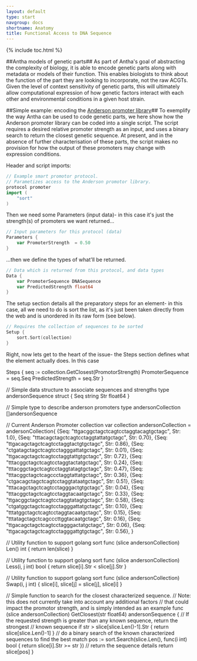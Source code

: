 ```yaml
---
layout: default
type: start
navgroup: docs
shortname: Anatomy
title: Functional Access to DNA Sequence
---
```


{% include toc.html %}

##Antha models of genetic parts##
As part of Antha's goal of abstracting the complexity of biology, it is able to encode genetic parts along with metadata or models of their function.  This enables biologists to think about the function of the part they are looking to incorporate, not the raw ACGTs.  Given the level of context sensitivity of genetic parts, this will ultimately allow computational expression of how genetic factors interact with each other and environmental conditions in a given host strain.

##Simple example: encoding the [Anderson promoter library](http://parts.igem.org/Promoters/Catalog/Anderson)##
To exemplify the way Antha can be used to code genetic parts, we here show how the Anderson promoter library can be coded into a single script.  The script requires a desired relative promoter strength as an input, and uses a binary search to return the closest genetic sequence.  At present, and in the absence of further characterisation of these parts, the script makes no provision for how the output of these promoters may change with expression conditions.

Header and script imports:

```go
// Example smart promotor protocol.
// Parametizes access to the Anderson promotor library.
protocol promoter
import (
	"sort"
)
```

Then we need some Parameters (input data)- in this case it's just the strength(s) of promoters we want returned...
```go
// Input parameters for this protocol (data)
Parameters {
	var PromoterStrength  = 0.50
}
```
...then we define the types of what'll be returned.
```go
// Data which is returned from this protocol, and data types
Data {
	var PromoterSequence DNASequence
	var PredictedStrength float64
}
```
The setup section details all the preparatory steps for an element- in this case, all we need to do is sort the list, as it's just been taken directly from the web and is unordered in its raw form (see below).
```go
// Requires the collection of sequences to be sorted
Setup {
	sort.Sort(collection)
}
```
Right, now lets get to the heart of the issue- the Steps section defines what the element actually does.  In this case

Steps {
	seq := collection.GetClosest(PromotorStrength)
	PromoterSequence = seq.Seq
	PredictedStrength = seq.Str
}

// Simple data structure to associate sequences and strengths
type andersonSequence struct {
	Seq string
	Str float64
}

// Simple type to describe anderson promoters
type andersonCollection []andersonSequence

// Current Anderson Promoter collection
var collection andersonCollection = andersonCollection{
	{Seq: "ttgacggctagctcagtcctaggtacagtgctagc", Str: 1.0},
	{Seq: "tttacagctagctcagtcctaggtattatgctagc", Str: 0.70},
	{Seq: "ttgacagctagctcagtcctaggtactgtgctagc", Str: 0.86},
	{Seq: "ctgatagctagctcagtcctagggattatgctagc", Str: 0.01},
	{Seq: "ttgacagctagctcagtcctaggtattgtgctagc", Str: 0.72},
	{Seq: "tttacggctagctcagtcctaggtactatgctagc", Str: 0.24},
	{Seq: "tttacggctagctcagtcctaggtatagtgctagc", Str: 0.47},
	{Seq: "tttacggctagctcagccctaggtattatgctagc", Str: 0.36},
	{Seq: "ctgacagctagctcagtcctaggtataatgctagc", Str: 0.51},
	{Seq: "tttacagctagctcagtcctagggactgtgctagc", Str: 0.04},
	{Seq: "tttacggctagctcagtcctaggtacaatgctagc", Str: 0.33},
	{Seq: "ttgacggctagctcagtcctaggtatagtgctagc", Str: 0.58},
	{Seq: "ctgatggctagctcagtcctagggattatgctagc", Str: 0.10},
	{Seq: "tttatggctagctcagtcctaggtacaatgctagc", Str: 0.15},
	{Seq: "tttatagctagctcagcccttggtacaatgctagc", Str: 0.16},
	{Seq: "ttgacagctagctcagtcctagggactatgctagc", Str: 0.06},
	{Seq: "ttgacagctagctcagtcctagggattgtgctagc", Str: 0.56},
}

// Utility function to support golang sort
func (slice andersonCollection) Len() int {
	return len(slice)
}

// Utility function to support golang sort
func (slice andersonCollection) Less(i, j int) bool {
	return slice[i].Str < slice[j].Str
}

// Utility function to support golang sort
func (slice andersonCollection) Swap(i, j int) {
	slice[i], slice[j] = slice[j], slice[i]
}

// Simple function to search for the closest characterized sequence.
// Note: this does not currently take into account any additional factors
// that could impact the promotor strength, and is simply intended as an example
func (slice andersonCollection) GetClosest(str float64) andersonSequence {
	// If the requested strength is greater than any known sequence, return the strongest
	// known sequence
	if str > slice[slice.Len()-1].Str {
		return slice[slice.Len()-1]
	}
	// do a binary search of the known characterized sequences to find the best match
	pos := sort.Search(slice.Len(), func(i int) bool {
		return slice[i].Str >= str
	})
	// return the sequence details
	return slice[pos]
}
```